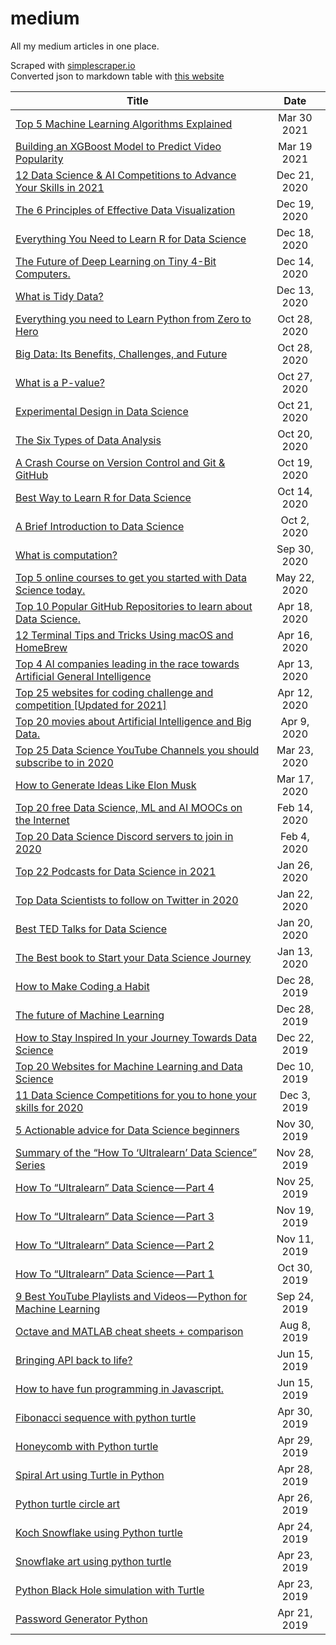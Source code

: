 # medium
All my medium articles in one place.

Scraped with [simplescraper.io](https://simplescraper.io/)  
Converted json to markdown table with [this website](https://kdelmonte.github.io/json-to-markdown-table/)

| Title                                                                           | Date         |
| ------------------------------------------------------------------------------- | :------------: |
| [Top 5 Machine Learning Algorithms Explained](https://medium.com/bitgrit-data-science-publication/top-5-machine-learning-algorithms-explained-d15234b627f7)| Mar 30 2021  |
| [Building an XGBoost Model to Predict Video Popularity](https://medium.com/bitgrit-data-science-publication/building-an-xgboost-model-to-predict-video-popularity-ce4a39a356d7)| Mar 19 2021  |
| [12 Data Science & AI Competitions to Advance Your Skills in 2021](https://towardsdatascience.com/12-data-science-ai-competitions-to-advance-your-skills-in-2021-32e3fcb95d8c)| Dec 21, 2020 |
| [The 6 Principles of Effective Data Visualization](https://betterprogramming.pub/the-6-principles-of-effective-data-visualization-9f98d1f7dade)| Dec 19, 2020 |
| [Everything You Need to Learn R for Data Science](https://betterprogramming.pub/everything-you-need-to-learn-r-for-data-science-ea0b169cc410)| Dec 18, 2020 |
| [The Future of Deep Learning on Tiny 4-Bit Computers.](https://towardsdatascience.com/training-neural-networks-on-smartphones-9d063a37be34)| Dec 14, 2020 |
| [What is Tidy Data?](https://towardsdatascience.com/what-is-tidy-data-d58bb9ad2458)| Dec 13, 2020 |
| [Everything you need to Learn Python from Zero to Hero](https://towardsdatascience.com/everything-you-need-to-learn-python-from-zero-to-hero-3dc950cb1b4c)| Oct 28, 2020 |
| [Big Data: Its Benefits, Challenges, and Future](https://towardsdatascience.com/big-data-its-benefits-challenges-and-future-6fddd69ab927)| Oct 28, 2020 |
| [What is a P-value?](https://towardsdatascience.com/what-is-a-p-value-2cd0b1898e6f)| Oct 27, 2020 |
| [Experimental Design in Data Science](https://towardsdatascience.com/designing-experiments-in-data-science-23360d2ddf84)| Oct 21, 2020 |
| [The Six Types of Data Analysis](https://towardsdatascience.com/the-six-types-of-data-analysis-75517ba7ea61)| Oct 20, 2020 |
| [A Crash Course on Version Control and Git & GitHub](https://towardsdatascience.com/a-crash-course-on-version-control-and-git-github-5d04e7933070)| Oct 19, 2020 |
| [Best Way to Learn R for Data Science](https://towardsdatascience.com/how-to-learn-r-for-data-science-3a7c8326f969)| Oct 14, 2020 |
| [A Brief Introduction to Data Science](https://towardsdatascience.com/the-data-scientists-toolbox-part-1-c214adcc859f)| Oct 2, 2020  |
| [What is computation?](https://towardsdatascience.com/what-is-computation-9ef6f067df33)| Sep 30, 2020 |
| [Top 5 online courses to get you started with Data Science today.](https://towardsdatascience.com/top-5-online-courses-to-get-you-started-with-data-science-today-a3752bc6d7d8)| May 22, 2020 |
| [Top 10 Popular GitHub Repositories to learn about Data Science.](https://towardsdatascience.com/top-10-popular-github-repositories-to-learn-about-data-science-4acc7b99c44)| Apr 18, 2020 |
| [12 Terminal Tips and Tricks Using macOS and HomeBrew](https://betterprogramming.pub/12-terminal-tips-and-tricks-using-macos-and-homebrew-4e89c2ccb2fb)| Apr 16, 2020 |
| [Top 4 AI companies leading in the race towards Artificial General Intelligence](https://towardsdatascience.com/four-ai-companies-on-the-bleeding-edge-of-artificial-general-intelligence-b17227a0b64a)| Apr 13, 2020 |
| [Top 25 websites for coding challenge and competition [Updated for 2021]](https://towardsdatascience.com/top-20-websites-for-coding-challenge-and-competition-in-2020-f667089a5b47)| Apr 12, 2020 |
| [Top 20 movies about Artificial Intelligence and Big Data.](https://towardsdatascience.com/top-20-movies-about-machine-learning-ai-and-data-science-8382d408c8c3)| Apr 9, 2020  |
| [Top 25 Data Science YouTube Channels you should subscribe to in 2020](https://towardsdatascience.com/top-20-youtube-channels-for-data-science-in-2020-2ef4fb0d3d5)| Mar 23, 2020 |
| [How to Generate Ideas Like Elon Musk](https://medium.com/swlh/how-to-generate-ideas-like-elon-musk-31c234f8b073)| Mar 17, 2020 |
| [Top 20 free Data Science, ML and AI MOOCs on the Internet](https://towardsdatascience.com/top-20-free-data-science-ml-and-ai-moocs-on-the-internet-4036bd0aac12)| Feb 14, 2020 |
| [Top 20 Data Science Discord servers to join in 2020](https://towardsdatascience.com/top-20-data-science-discord-servers-to-join-in-2020-567b45738e9d)| Feb 4, 2020  |
| [Top 22 Podcasts for Data Science in 2021](https://towardsdatascience.com/top-20-podcasts-for-data-science-83dc9e07448e)| Jan 26, 2020 |
| [Top Data Scientists to follow on Twitter in 2020](https://towardsdatascience.com/33-data-scientists-to-follow-on-twitter-77f70c59339f)| Jan 22, 2020 |
| [Best TED Talks for Data Science](https://towardsdatascience.com/best-ted-talks-for-data-science-11b699544f)| Jan 20, 2020 |
| [The Best book to Start your Data Science Journey](https://towardsdatascience.com/the-best-book-to-start-your-data-science-journey-f457b0994160)| Jan 13, 2020 |
| [How to Make Coding a Habit](https://medium.com/swlh/how-to-make-coding-a-habit-da534ac7d854)| Dec 28, 2019 |
| [The future of Machine Learning](https://towardsdatascience.com/the-future-of-machine-learning-ce0a9dc18cb8)| Dec 28, 2019 |
| [How to Stay Inspired In your Journey Towards Data Science](https://towardsdatascience.com/how-to-be-motivated-in-learning-data-science-d459811b4aab)| Dec 22, 2019 |
| [Top 20 Websites for Machine Learning and Data Science](https://medium.com/swlh/top-20-websites-for-machine-learning-and-data-science-d0b113130068)| Dec 10, 2019 |
| [11 Data Science Competitions for you to hone your skills for 2020](https://towardsdatascience.com/10-data-science-competitions-for-you-to-hone-your-skills-for-2020-32d87ee19cc9)| Dec 3, 2019  |
| [5 Actionable advice for Data Science beginners](https://towardsdatascience.com/5-actionable-advice-for-data-science-beginners-50fd912aa2d6)| Nov 30, 2019 |
| [Summary of the “How To ‘Ultralearn’ Data Science” Series](https://betterprogramming.pub/summary-of-the-how-to-ultralearn-data-science-series-c2a24d9946fd)| Nov 28, 2019 |
| [How To “Ultralearn” Data Science — Part 4](https://betterprogramming.pub/how-to-ultralearn-data-science-part-4-6b2d79072a47)| Nov 25, 2019 |
| [How To “Ultralearn” Data Science — Part 3](https://betterprogramming.pub/how-to-ultralearn-data-science-part-3-ea337ee05b2)| Nov 19, 2019 |
| [How To “Ultralearn” Data Science — Part 2](https://betterprogramming.pub/how-to-ultralearn-data-science-part-2-9138f5f73456)| Nov 11, 2019 |
| [How To “Ultralearn” Data Science — Part 1](https://betterprogramming.pub/how-to-ultralearn-data-science-part-1-92e143b7257b)| Oct 30, 2019 |
| [9 Best YouTube Playlists and Videos — Python for Machine Learning](https://betterprogramming.pub/9-best-youtube-playlists-and-videos-python-for-machine-learning-aa3956dcb24a)| Sep 24, 2019 |
| [Octave and MATLAB cheat sheets + comparison](https://benedictxneo.medium.com/octave-and-matlab-cheat-sheets-comparison-36e6c1c11b34)| Aug 8, 2019  |
| [Bringing APl back to life?](https://benedictxneo.medium.com/bringing-apl-back-to-life-615f7e6016b0)| Jun 15, 2019 |
| [How to have fun programming in Javascript.](https://benedictxneo.medium.com/how-to-have-fun-programming-in-javascript-feab44990532)| Jun 15, 2019 |
| [Fibonacci sequence with python turtle](https://benedictxneo.medium.com/fibonacci-sequence-with-python-turtle-cf838f5988ae)| Apr 30, 2019 |
| [Honeycomb with Python turtle](https://benedictxneo.medium.com/honeycomb-with-python-turtle-52cb0939d125)| Apr 29, 2019 |
| [Spiral Art using Turtle in Python](https://benedictxneo.medium.com/spiral-art-using-turtle-in-python-4e672781f165)| Apr 28, 2019 |
| [Python turtle circle art](https://benedictxneo.medium.com/python-turtle-circle-art-e837ea36a97d)| Apr 26, 2019 |
| [Koch Snowflake using Python turtle](https://benedictxneo.medium.com/koch-snowflake-using-python-turtle-5b9ff5f42572)| Apr 24, 2019 |
| [Snowflake art using python turtle](https://benedictxneo.medium.com/snowflake-art-using-python-turtle-505d5363c840)| Apr 23, 2019 |
| [Python Black Hole simulation with Turtle](https://benedictxneo.medium.com/python-black-hole-simulation-with-turtle-3281e6418ac)| Apr 23, 2019 |
| [Password Generator Python](https://benedictxneo.medium.com/password-generator-python-e1436ccb99e0)| Apr 21, 2019 |

